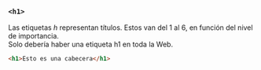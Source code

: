 ### ````<h1>````
Las etiquetas _h_ representan títulos. Estos van del 1 al 6, en función del nivel de importancia.  
Solo debería haber una etiqueta h1 en toda la Web.


````HTML
<h1>Esto es una cabecera</h1>
````
